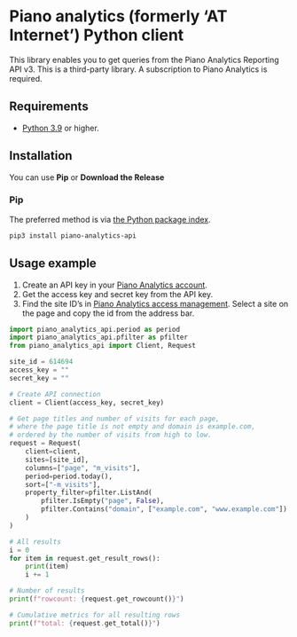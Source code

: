 # Piano analytics (formerly ‘AT Internet’) Python client

This library enables you to get queries from the Piano Analytics Reporting API v3.
This is a third-party library.
A subscription to Piano Analytics is required.

## Requirements ##
* [Python 3.9](https://www.python.org/downloads/) or higher.

## Installation ##

You can use **Pip** or **Download the Release**

### Pip

The preferred method is via [the Python package index](https://pypi.org/).

```sh
pip3 install piano-analytics-api
```

## Usage example

1. Create an API key in your [Piano Analytics account](https://analytics.piano.io/profile/#/apikeys).
2. Get the access key and secret key from the API key.
3. Find the site ID’s in [Piano Analytics access management](https://analytics.piano.io/access-management/#/sites).
   Select a site on the page and copy the id from the address bar.

```python
import piano_analytics_api.period as period
import piano_analytics_api.pfilter as pfilter
from piano_analytics_api import Client, Request

site_id = 614694
access_key = ""
secret_key = ""

# Create API connection
client = Client(access_key, secret_key)

# Get page titles and number of visits for each page,
# where the page title is not empty and domain is example.com,
# ordered by the number of visits from high to low.
request = Request(
    client=client,
    sites=[site_id],
    columns=["page", "m_visits"],
    period=period.today(),
    sort=["-m_visits"],
    property_filter=pfilter.ListAnd(
        pfilter.IsEmpty("page", False),
        pfilter.Contains("domain", ["example.com", "www.example.com"])
    )
)

# All results
i = 0
for item in request.get_result_rows():
    print(item)
    i += 1

# Number of results
print(f"rowcount: {request.get_rowcount()}")

# Cumulative metrics for all resulting rows
print(f"total: {request.get_total()}")
```
